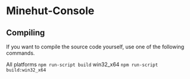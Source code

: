 # Minehut-Console

## Compiling
If you want to compile the source code yourself, use one of the following commands.

All platforms
```npm run-script build```
win32_x64
```npm run-script build:win32_x64```
